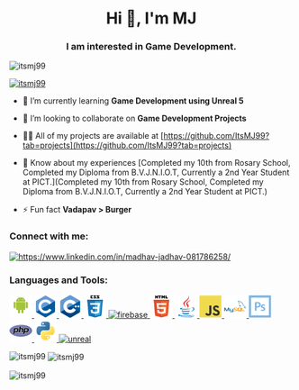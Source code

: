 <h1 align="center">Hi 👋, I'm MJ</h1>
<h3 align="center">I am interested in Game Development.</h3>

<p align="left"> <img src="https://komarev.com/ghpvc/?username=itsmj99&label=Profile%20views&color=0e75b6&style=flat" alt="itsmj99" /> </p>

<p align="left"> <a href="https://github.com/ryo-ma/github-profile-trophy"><img src="https://github-profile-trophy.vercel.app/?username=itsmj99" alt="itsmj99" /></a> </p>

- 🌱 I’m currently learning **Game Development using Unreal 5**

- 👯 I’m looking to collaborate on **Game Development Projects**

- 👨‍💻 All of my projects are available at [https://github.com/ItsMJ99?tab=projects](https://github.com/ItsMJ99?tab=projects)

- 📄 Know about my experiences [Completed my 10th from Rosary School, Completed my Diploma from B.V.J.N.I.O.T, Currently a 2nd Year Student at PICT.](Completed my 10th from Rosary School, Completed my Diploma from B.V.J.N.I.O.T, Currently a 2nd Year Student at PICT.)

- ⚡ Fun fact **Vadapav > Burger**

<h3 align="left">Connect with me:</h3>
<p align="left">
<a href="https://linkedin.com/in/https://www.linkedin.com/in/madhav-jadhav-081786258/" target="blank"><img align="center" src="https://raw.githubusercontent.com/rahuldkjain/github-profile-readme-generator/master/src/images/icons/Social/linked-in-alt.svg" alt="https://www.linkedin.com/in/madhav-jadhav-081786258/" height="30" width="40" /></a>
</p>

<h3 align="left">Languages and Tools:</h3>
<p align="left"> <a href="https://developer.android.com" target="_blank" rel="noreferrer"> <img src="https://raw.githubusercontent.com/devicons/devicon/master/icons/android/android-original-wordmark.svg" alt="android" width="40" height="40"/> </a> <a href="https://www.cprogramming.com/" target="_blank" rel="noreferrer"> <img src="https://raw.githubusercontent.com/devicons/devicon/master/icons/c/c-original.svg" alt="c" width="40" height="40"/> </a> <a href="https://www.w3schools.com/cpp/" target="_blank" rel="noreferrer"> <img src="https://raw.githubusercontent.com/devicons/devicon/master/icons/cplusplus/cplusplus-original.svg" alt="cplusplus" width="40" height="40"/> </a> <a href="https://www.w3schools.com/css/" target="_blank" rel="noreferrer"> <img src="https://raw.githubusercontent.com/devicons/devicon/master/icons/css3/css3-original-wordmark.svg" alt="css3" width="40" height="40"/> </a> <a href="https://firebase.google.com/" target="_blank" rel="noreferrer"> <img src="https://www.vectorlogo.zone/logos/firebase/firebase-icon.svg" alt="firebase" width="40" height="40"/> </a> <a href="https://www.w3.org/html/" target="_blank" rel="noreferrer"> <img src="https://raw.githubusercontent.com/devicons/devicon/master/icons/html5/html5-original-wordmark.svg" alt="html5" width="40" height="40"/> </a> <a href="https://www.java.com" target="_blank" rel="noreferrer"> <img src="https://raw.githubusercontent.com/devicons/devicon/master/icons/java/java-original.svg" alt="java" width="40" height="40"/> </a> <a href="https://developer.mozilla.org/en-US/docs/Web/JavaScript" target="_blank" rel="noreferrer"> <img src="https://raw.githubusercontent.com/devicons/devicon/master/icons/javascript/javascript-original.svg" alt="javascript" width="40" height="40"/> </a> <a href="https://www.mysql.com/" target="_blank" rel="noreferrer"> <img src="https://raw.githubusercontent.com/devicons/devicon/master/icons/mysql/mysql-original-wordmark.svg" alt="mysql" width="40" height="40"/> </a> <a href="https://www.photoshop.com/en" target="_blank" rel="noreferrer"> <img src="https://raw.githubusercontent.com/devicons/devicon/master/icons/photoshop/photoshop-line.svg" alt="photoshop" width="40" height="40"/> </a> <a href="https://www.php.net" target="_blank" rel="noreferrer"> <img src="https://raw.githubusercontent.com/devicons/devicon/master/icons/php/php-original.svg" alt="php" width="40" height="40"/> </a> <a href="https://www.python.org" target="_blank" rel="noreferrer"> <img src="https://raw.githubusercontent.com/devicons/devicon/master/icons/python/python-original.svg" alt="python" width="40" height="40"/> </a> <a href="https://unrealengine.com/" target="_blank" rel="noreferrer"> <img src="https://raw.githubusercontent.com/kenangundogan/fontisto/036b7eca71aab1bef8e6a0518f7329f13ed62f6b/icons/svg/brand/unreal-engine.svg" alt="unreal" width="40" height="40"/> </a> </p>

<p><img align="left" src="https://github-readme-stats.vercel.app/api/top-langs?username=itsmj99&show_icons=true&locale=en&layout=compact" alt="itsmj99" /></p>

<p>&nbsp;<img align="center" src="https://github-readme-stats.vercel.app/api?username=itsmj99&show_icons=true&locale=en" alt="itsmj99" /></p>

<p><img align="center" src="https://github-readme-streak-stats.herokuapp.com/?user=itsmj99&" alt="itsmj99" /></p>
